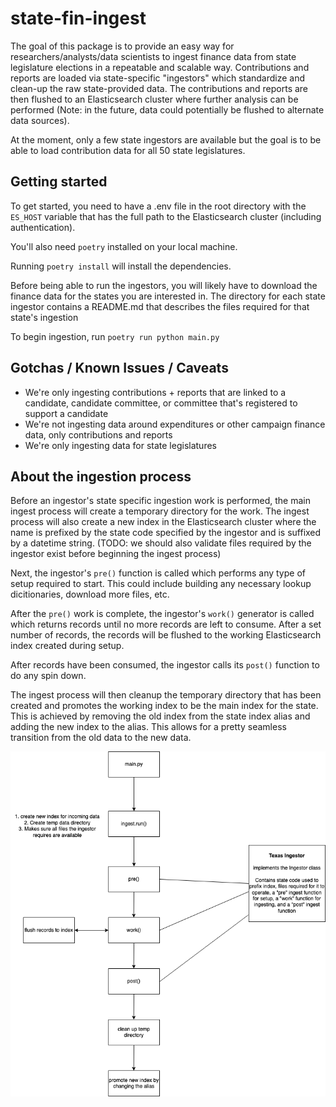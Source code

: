 # state-fin-ingest
The goal of this package is to provide an easy way for researchers/analysts/data scientists to ingest finance data from state legislature elections in a repeatable and scalable way.
Contributions and reports are loaded via state-specific "ingestors" which standardize and clean-up the raw state-provided data. The contributions and reports are then flushed to an Elasticsearch cluster where further analysis can be performed (Note: in the future, data could potentially be flushed to alternate data sources).

At the moment, only a few state ingestors are available but the goal is to be able to load contribution data for all 50 state legislatures.

## Getting started
To get started, you need to have a .env file in the root directory with the `ES_HOST` variable that has the full path to the Elasticsearch cluster (including authentication).

You'll also need `poetry` installed on your local machine.

Running `poetry install` will install the dependencies.

Before being able to run the ingestors, you will likely have to download the finance data for the states you are interested in. The directory for each state ingestor contains a README.md that describes the files required for that state's ingestion

To begin ingestion, run `poetry run python main.py`

## Gotchas / Known Issues / Caveats
* We're only ingesting contributions + reports that are linked to a candidate, candidate committee, or committee that's registered to support a candidate
* We're not ingesting data around expenditures or other campaign finance data, only contributions and reports
* We're only ingesting data for state legislatures

## About the ingestion process
Before an ingestor's state specific ingestion work is performed, the main ingest process will create a temporary directory for the work. The ingest process will also create a new index in the Elasticsearch cluster where the name is prefixed by the state code specified by the ingestor and is suffixed by a datetime string. (TODO: we should also validate files required by the ingestor exist before beginning the ingest process)

Next, the ingestor's `pre()` function is called which performs any type of setup required to start. This could include building any necessary lookup dicitionaries, download more files, etc. 

After the `pre()` work is complete, the ingestor's `work()` generator is called which returns records until no more records are left to consume. After a set number of records, the records will be flushed to the working Elasticsearch index created during setup.

After records have been consumed, the ingestor calls its `post()` function to do any spin down.

The ingest process will then cleanup the temporary directory that has been created and promotes the working index to be the main index for the state. This is achieved by removing the old index from the state index alias and adding the new index to the alias. This allows for a pretty seamless transition from the old data to the new data.

![](flow.png)
